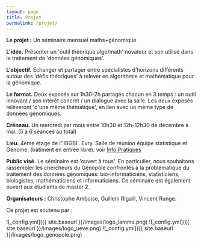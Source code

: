 ```yaml
---
layout: page
title: Projet
permalink: /projet/
---
```


**Le projet :** Un séminaire mensuel maths+génomique

**L'idée.** Présenter un 'outil théorique algo/math' novateur et son utilisé dans le traitement de 'données génomiques'.

**L'objectif.** Echanger et partager entre spécialistes d’horizons différents autour des 'défis théoriques' à relever en algorithmie et mathématique pour la génomique.

**Le format.** Deux exposés sur 1h30-2h partagés chacun en 3 temps : un outil innovant / son intérêt concret / un dialogue avec la salle. Les deux exposés relèveront 'd'une même thématique', en lien avec un même type de données génomiques.

**Créneau.** Un mercredi par mois entre 10h30 et 12h-12h30 de décembre à mai. (5 à 6 séances au total)

**Lieu.**  4ème étage de l’'IBGBI'. Evry. Salle de réunion équipe statistique et Génome. (bâtiment en entrée libre). voir [Info Pratiques](infos.md)

**Public visé.** Le séminaire est 'ouvert à tous'. En particulier, nous souhaitons rassembler les chercheurs du Génopôle confrontés à la problématique du traitement des données génomiques: bio-informaticiens, statisticiens, biologistes, mathématiciens et informaticiens. Ce séminaire est également ouvert aux étudiants de master 2.

**Organisateurs :** Christophe Amboise, Guillem Rigaill, Vincent Runge.

Ce projet est soutenu par :

![_config.yml]({{ site.baseurl }}/images/logo_lamme.png)
![_config.yml]({{ site.baseurl }}/images/logo_ueve.png)
![_config.yml]({{ site.baseurl }}/images/logo_genopole.png)
